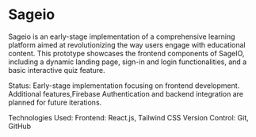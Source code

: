 # Sageio
Sageio is an early-stage implementation of a comprehensive learning platform aimed at revolutionizing the way users engage with educational content. This prototype showcases the frontend components of SageIO, including a dynamic landing page, sign-in and login functionalities, and a basic interactive quiz feature.

Status: Early-stage implementation focusing on frontend development. Additional features,Firebase Authentication and backend integration are planned for future iterations.

Technologies Used:
Frontend: React.js, Tailwind CSS
Version Control: Git, GitHub
